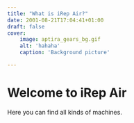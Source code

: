 ```yaml
---
title: "What is iRep Air?"
date: 2001-08-21T17:04:41+01:00
draft: false
cover:
    image: aptira_gears_bg.gif
    alt: 'hahaha'
    caption: 'Background picture'

---
```

# Welcome to iRep Air
Here you can find all kinds of machines.
